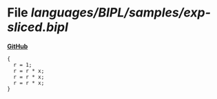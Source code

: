 # File _languages/BIPL/samples/exp-sliced.bipl_
**[GitHub](https://github.com/softlang/yas/blob/master/languages/BIPL/samples/exp-sliced.bipl)**
```
{
  r = 1;
  r = r * x;
  r = r * x;
  r = r * x;
}
```
